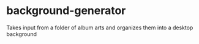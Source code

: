 # background-generator
Takes input from a folder of album arts and organizes them into a desktop background
